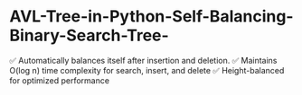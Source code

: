 # AVL-Tree-in-Python-Self-Balancing-Binary-Search-Tree-

✅ Automatically balances itself after insertion and deletion.
✅ Maintains O(log n) time complexity for search, insert, and delete
✅ Height-balanced for optimized performance
